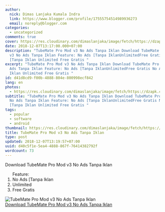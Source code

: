 ```yaml
---
author:
  nick: Dimas Lanjaka Kumala Indra
  link: https://www.blogger.com/profile/17555754514989936273
  email: noreply@blogger.com
categories:
  - uncategorized
comments: true
cover: https://res.cloudinary.com/dimaslanjaka/image/fetch/https://dzapk.com/imagefly/w200-h200-c/images/2017/12/09/3514/thumb_tubemate-pro-v3-0-11-1038-apk_1.jpg
date: 2018-12-07T13:17:00.000+07:00
description: "TubeMate Pro Mod v3 No Ads Tanpa Iklan Download TubeMate Pro Mod
  v3 No Ads Tanpa Iklan Feature: No Ads [Tanpa IklanUnlimitedFree Gratis No Ads
  [Tanpa Iklan Unlimited Free Gratis "
excerpt: "TubeMate Pro Mod v3 No Ads Tanpa Iklan Download TubeMate Pro Mod v3 No
  Ads Tanpa Iklan Feature: No Ads [Tanpa IklanUnlimitedFree Gratis No Ads [Tanpa
  Iklan Unlimited Free Gratis "
id: d41d8cd9-f00b-4888-804e-800998ecf842
lang: en
photos:
  - https://res.cloudinary.com/dimaslanjaka/image/fetch/https://dzapk.com/imagefly/w200-h200-c/images/2017/12/09/3514/thumb_tubemate-pro-v3-0-11-1038-apk_1.jpg
subtitle: "TubeMate Pro Mod v3 No Ads Tanpa Iklan Download TubeMate Pro Mod v3
  No Ads Tanpa Iklan Feature: No Ads [Tanpa IklanUnlimitedFree Gratis No Ads
  [Tanpa Iklan Unlimited Free Gratis "
tags:
  - popular
  - software
  - android
thumbnail: https://res.cloudinary.com/dimaslanjaka/image/fetch/https://dzapk.com/imagefly/w200-h200-c/images/2017/12/09/3514/thumb_tubemate-pro-v3-0-11-1038-apk_1.jpg
title: TubeMate Pro Mod v3 No Ads Tanpa Iklan
type: post
updated: 2018-12-07T13:19:57+07:00
uuid: d40c5f1e-5ea4-4888-867f-76414382792f
wordcount: 73
---
```


Download TubeMate Pro Mod v3 No Ads Tanpa Iklan <ol>Feature: <li>No Ads [Tanpa Iklan</li><li>Unlimited</li><li>Free Gratis</li></ol><div><img src="https://res.cloudinary.com/dimaslanjaka/image/fetch/https://dzapk.com/imagefly/w200-h200-c/images/2017/12/09/3514/thumb_tubemate-pro-v3-0-11-1038-apk_1.jpg" title="TubeMate Pro Mod v3 No Ads Tanpa Iklan" alt="TubeMate Pro Mod v3 No Ads Tanpa Iklan"></div><a href="https://drive.google.com/file/d/1eushMfTTDSuiqlKGe98_OkjbhgUZvoTy/view?usp=drivesdk" title="TubeMate Pro Mod v3 No Ads Tanpa Iklan" alt="TubeMate Pro Mod v3 No Ads Tanpa Iklan" rel="noopener noreferer nofollow">Download TubeMate Pro Mod v3 No Ads Tanpa Iklan <i class="fa fa-download"></i></a>